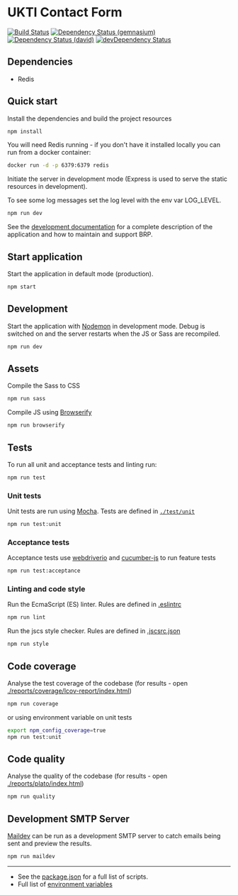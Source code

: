 # UKTI Contact Form
[![Build Status](https://img.shields.io/travis/UKTradeInvestment/contact-ukti.svg?style=flat-square)](https://travis-ci.org/UKTradeInvestment/contact-ukti)
[![Dependency Status (gemnasium)](https://img.shields.io/gemnasium/UKTradeInvestment/contact-ukti.svg?style=flat-square&label=dependencies%20%28Gemnasium%29)](https://gemnasium.com/UKTradeInvestment/contact-ukti)
[![Dependency Status (david)](https://img.shields.io/david/UKTradeInvestment/contact-ukti.svg?style=flat-square&label=dependencies%20%28David%29)](https://david-dm.org/UKTradeInvestment/contact-ukti)
[![devDependency Status](https://img.shields.io/david/dev/UKTradeInvestment/contact-ukti.svg?style=flat-square&label=devDependencies%20%28David%29)](https://david-dm.org/UKTradeInvestment/contact-ukti#info=devDependencies)

## Dependencies

- Redis

## Quick start
Install the dependencies and build the project resources

```bash
npm install
```

You will need Redis running - if you don't have it installed locally you can run from a docker container:

```bash
docker run -d -p 6379:6379 redis
```

Initiate the server in development mode (Express is used to serve the static resources in development).

To see some log messages set the log level with the env var LOG_LEVEL.

```bash
npm run dev
```

See the [development documentation](./documentation/DEVELOPMENT.MD) for a complete description of the application and how to maintain and support BRP.

## Start application
Start the application in default mode (production).

```bash
npm start
```

## Development
Start the application with [Nodemon](https://www.npmjs.com/package/nodemon) in development mode. Debug is switched on and the server restarts when the JS or Sass are recompiled.

```bash
npm run dev
```

## Assets
Compile the Sass to CSS

```bash
npm run sass
```

Compile JS using [Browserify](http://browserify.org/)

```bash
npm run browserify
```

## Tests
To run all unit and acceptance tests and linting run:

```bash
npm run test
```

### Unit tests
Unit tests are run using [Mocha](https://mochajs.org/). Tests are defined in [`./test/unit`](./test/unit/)

```bash
npm run test:unit
```

### Acceptance tests
Acceptance tests use [webdriverio](http://webdriver.io/) and [cucumber-js](https://github.com/cucumber/cucumber-js) to run feature tests

```bash
npm run test:acceptance
```

### Linting and code style
Run the EcmaScript (ES) linter.  Rules are defined in [.eslintrc](./.eslintrc)

```bash
npm run lint
```

Run the jscs style checker. Rules are defined in [.jscsrc.json](./.jscsrc.json)

```bash
npm run style
```

## Code coverage
Analyse the test coverage of the codebase (for results - open [./reports/coverage/lcov-report/index.html](./reports/coverage/lcov-report/index.html))

```bash
npm run coverage
```

or using environment variable on unit tests

```bash
export npm_config_coverage=true
npm run test:unit
```

## Code quality
Analyse the quality of the codebase (for results - open [./reports/plato/index.html](./reports/plato/index.html))

```bash
npm run quality
```

## Development SMTP Server
[Maildev](http://djfarrelly.github.io/MailDev/) can be run as a development SMTP server to catch emails being sent and preview the results.

```bash
npm run maildev
```

--------------------------------------------------------------------------------

- See the [package.json](./package.json) for a full list of scripts.
- Full list of [environment variables](./documentation/ENVIRONMENT_VARIABLES.md)
